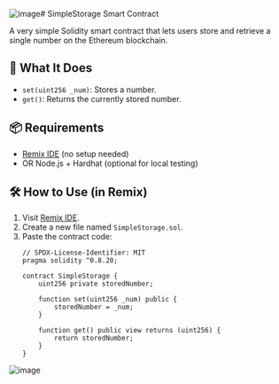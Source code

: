 ![image](https://github.com/user-attachments/assets/6eeb9f54-e057-4603-8507-2ddc011b6dd2)# SimpleStorage Smart Contract

A very simple Solidity smart contract that lets users store and retrieve a single number on the Ethereum blockchain.

## 🧠 What It Does

- `set(uint256 _num)`: Stores a number.
- `get()`: Returns the currently stored number.

## 📦 Requirements

- [Remix IDE](https://remix.ethereum.org) (no setup needed)
- OR Node.js + Hardhat (optional for local testing)

## 🛠 How to Use (in Remix)

1. Visit [Remix IDE](https://remix.ethereum.org).
2. Create a new file named `SimpleStorage.sol`.
3. Paste the contract code:
   ```solidity
   // SPDX-License-Identifier: MIT
   pragma solidity ^0.8.20;

   contract SimpleStorage {
       uint256 private storedNumber;

       function set(uint256 _num) public {
           storedNumber = _num;
       }

       function get() public view returns (uint256) {
           return storedNumber;
       }
   }
![image](https://github.com/user-attachments/assets/4aef5f71-3814-416f-9c32-b3fefac28a93)
